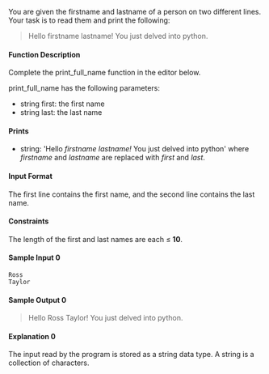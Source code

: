 You are given the firstname and lastname of a person on two different lines. Your task is to read them and print the following:

> Hello firstname lastname! You just delved into python.

#### Function Description

Complete the print_full_name function in the editor below.

print_full_name has the following parameters:

- string first: the first name
- string last: the last name

#### Prints

- string: 'Hello  _firstname_ _lastname!_ You just delved into python' where _firstname_ and _lastname_ are replaced with _first_ and _last_.

#### Input Format

The first line contains the first name, and the second line contains the last name.

#### Constraints
The length of the first and last names are each ≤ **10**.

#### Sample Input 0
````
Ross
Taylor
````

#### Sample Output 0
> Hello Ross Taylor! You just delved into python.

#### Explanation 0
The input read by the program is stored as a string data type. A string is a collection of characters.